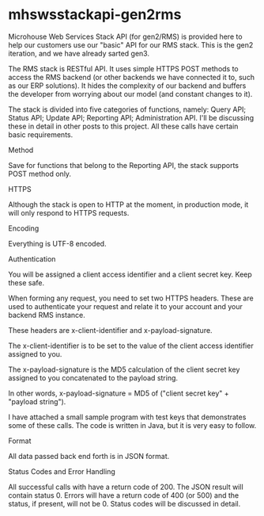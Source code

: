 mhswsstackapi-gen2rms
=====================

Microhouse Web Services Stack API (for gen2/RMS) is provided here to help our customers use our "basic" API for our RMS stack. This is the gen2 iteration, and we have already sarted gen3.

The RMS stack is RESTful API. It uses simple HTTPS POST methods to access the RMS backend (or other backends we have connected it to, such as our ERP solutions). It hides the complexity of our backend and buffers the developer from worrying about our model (and constant changes to it).

The stack is divided into five categories of functions, namely:
Query API;
Status API;
Update API;
Reporting API;
Administration API.
I'll be discussing these in detail in other posts to this project. All these calls have certain basic requirements. 

Method

Save for functions that belong to the Reporting API, the stack supports POST method only.

HTTPS

Although the stack is open to HTTP at the moment, in production mode, it will only respond to HTTPS requests.

Encoding

Everything is UTF-8 encoded.

Authentication

You will be assigned a client access identifier and a client secret key. Keep these safe.

When forming any request, you need to set two HTTPS headers. These are used to authenticate your request and relate it to your account and your backend RMS instance.

These headers are x-client-identifier and x-payload-signature.

The x-client-identifier is to be set to the value of the client access identifier assigned to you.

The x-payload-signature is the MD5 calculation of the client secret key assigned to you concatenated to the payload string.

In other words, x-payload-signature = MD5 of ("client secret key" + "payload string").

I have attached a small sample program with test keys that demonstrates some of these calls. The code is written in Java, but it is very easy to follow.

Format

All data passed back end forth is in JSON format.

Status Codes and Error Handling

All successful calls with have a return code of 200. The JSON result will contain status 0. Errors will have a return code of 400 (or 500) and the status, if present, will not be 0. Status codes will be discussed in detail.
